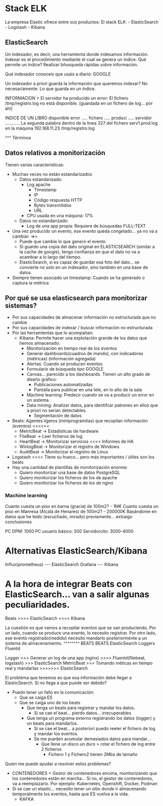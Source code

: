 # Stack ELK
La empresa Elastic ofrece entre sus productos:
El stack ELK:
    - ElasticSearch 
    - Logstash 
    - Kibana

## ElasticSearch
Un indexador, es decir, una herramienta donde indexamos información.
Indexar es el procedimiento mediante el cual se genera un índice.
Qué permite un índice? Realizar bñusqueda rápidas sobre información.

Qué indexador conoceis que usais a diario: GOOGLE

Un indexador a priori guarda la información que queremos indexar?
No necesariamente. Lo que guarda en un índice.

INFORMACION > El servidor ha producido un error: El fichero /tmp/registro.log no está disponible.
(guardada en un fichero de log... por ahí)

INDICE DE UN LIBRO
disponible
error    .....
fichero  .....
produci  .....
servidor ............ La segunda palabra dentro de la linea 327 del fichero serv1.prod.log en la máquina 192.168.11.23
/tmp/registro.log

^^^ Términos

## Datos relativos a monitorización
Tienen varias características:
- Muchas veces no están estandarizados
    - Datos estandarizado:  
        - Log apache
            - Timestamp
            - IP
            - Código respuesta HTTP
            - Bytes transmitidos
            - URL
        - CPU usada en una máquina: 17%
    - Datos no estandarizado:  
        - Log de una app propia: Requiere de búsquedas FULL-TEXT
- Una vez producido un evento, ese evento queda congelado... ya no va a cambiar.  =>> 
    - Puede que cambie lo que generó el evento
    - Si guardo una copia del dato original en ELASTICSEARCH (similar a la cache de google), 
      tengo confianza en que el dato no va a acambiar a lo largo del tiempo.
    - ElasticSearch, si es capaz de guardar esa foto del dato... se convierte no solo en un indexador,
      sino también en una base de datos.
- Siempre tienen asociado un timestamp: Cuando se ha generado o captura la métrica

## Por qué se usa elasticsearch para monitorizar sistemas?
- Por sus capacidades de almacenar información no estructurada que no cambie
- Por sus capacidades de indexar / buscar información no estructurada
- Por las herramientas que lo acompañan:
    - Kibana: Permite hacer una explotación grande de los datos que hemos almacenado:
        - Monitorización en tiempo real de los eventos
        - Generar dashboards(cuadros de mando), con indicadores (métricas) (información agregada)
        - Alertas: Cuando se producen eventos
        - Formulario de búsqueda tipo GOOGLE
        - Canvas... parecido a los dashboards. Tienen un alto grado de diseño gráfico:
            - Publicaciones automatizadas
            - Pantalla para publicar en una tele, en lo alto de la sala
        * Machine learning: Predecir cuando se va a producir un error en un sistema.
        * Data mining: Analizar datos, para identifcar patrones en ellos que a priori no serian detectables.
            - Segmentación de datos
- Beats: Agentes ligeros (miniprogramitas) que recopilan información (eventos) <<<<<<
    - MetricBeat  -> Estadísticas de hardware
    - FileBeat    -> Leer ficheros de log
    - HeartBeat   -> Monitorizar servicios <<<< Informes de HA
    - WinlogBeat  -> Monitorizar el registro de Windows
    - AuditBeat   -> Monitorizar el registro de Linux
- Logstash <<<< Tiene su hueco... pero más importantes / útiles son los beats
- Hay una cantidad de plantillas de monitorización enorme:
    - Quiero monitorizar una base de datos PostgreSQL
    - Quiero monitorizar los ficheros de los de apache
    - Quiero monitorizar los ficheros de los de nginx

### Machine learning
Cuanto cuesta un piso en barna (gracia) de 100m2? 
    - 1M€
Cuanto cuesta un piso en Manresa (Alcalá de Henares) de 100m2? 
    - 200000€
Basándome en datos que he leido (escuchado, mirado) previamente... extraigo conclusiones

PC DPM: 1000
PC usuario básico: 500
Servidorcito: 3000-4000 

# Alternativas ElasticSearch/Kibana
Influx(prometheus) --- ElasticSearch
Grafana            --- Kibana

# A la hora de integrar Beats con ElasticSearch... van a salir algunas peculiaridades.
Beats     >>>>     ElasticSearch   <<<<   Kibana

La cuestión es que vamos a recopilar eventos que se van produciendo.
Por un lado, cuando se produce una evento, lo necesito registrar.
Por otro lado, ese evento registrado(medido) necesito mandarlo posteriormente a un sistema de almacenamiento.
                                                                                        ^^^^^^^^
                            BEATS                       BEATS                         ElasticSearch
                            Loggers                     Fluentd
                            
Logger >>> Generar un log de una app (nginx)     >>>>   Fluentd(filebeat, logstash)  >>> ElasticSearch
MetricBeat  >>> Tomando méticas en tiempo real y mandarlas      >>>>>>>                  ElasticSearch

El problema que tenemos es que esa información debe llegar a ElasticSearch.
Si no llega a que puede ser debido?
- Puedo tener un fallo en la comunicación: 
    - Que se caiga ES
    - Que se caiga uno de los beats
        - Que tenga un beats para registrar y mandar los datos.
            - Si se cae el beat... pierdo datos... irrecuperables
        - Que tenga un programa externo registrando los datos (logger) y un beats para mandarlos.
            - Si se cae el beat... a posteriori puedo reeler el fichero de log y mandar los eventos.
            - Se me pueden acumular demasiados datos para mandar...
                - Que llene un disco un duro > rotar el fichero de log entre 2 ficheros
                    - Fichero 1 y Fichero2 tienen 2Mbs de tamaño

Quien me puede ayudar a resolver estos problemas?
- CONTENEDORES < Gestor de contenedores encima, monitorizando que los contenedores están en marcha... Si no,
                 el gestor de contenedores, va a reemplazarlo. Por ejemplo: Kubernetes, Openshift, Docker, Podman
- Si se cae un elastic... necesito tener un sitio donde ir almacenando temporalmente los eventos, hasta que ES vuelva a la vida.
    - KAFKA